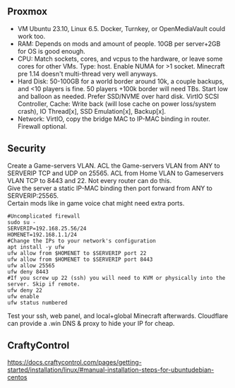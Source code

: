 ## Proxmox
- VM Ubuntu 23.10, Linux 6.5. Docker, Turnkey, or OpenMediaVault could work too.
- RAM: Depends on mods and amount of people. 10GB per server+2GB for OS is good enough.
- CPU: Match sockets, cores, and vcpus to the hardware, or leave some cores for other VMs. Type: host. Enable NUMA for >1 socket. Minecraft pre 1.14 doesn't multi-thread very well anyways.
- Hard Disk: 50-100GB for a world border around 10k, a couple backups, and <10 players is fine. 50 players +100k border will need TBs. Start low and balloon as needed. Prefer SSD/NVME over hard disk. VirtIO SCSI Controller, Cache: Write back (will lose cache on power loss/system crash), IO Thread[x], SSD Emulation[x], Backup[x].
- Network: VirtIO, copy the bridge MAC to IP-MAC binding in router. Firewall optional.
## Security
Create a Game-servers VLAN. ACL the Game-servers VLAN from ANY to SERVERIP TCP and UDP on 25565. ACL from Home VLAN to Gameservers VLAN TCP to 8443 and 22. Not every router can do this.  
Give the server a static IP-MAC binding then port forward from ANY to SERVERIP:25565.  
Certain mods like in game voice chat might need extra ports.
```
#Uncomplicated firewall
sudo su -
SERVERIP=192.168.25.56/24
HOMENET=192.168.1.1/24
#Change the IPs to your network's configuration
apt install -y ufw
ufw allow from $HOMENET to $SERVERIP port 22
ufw allow from $HOMENET to $SERVERIP port 8443
ufw allow 25565
ufw deny 8443
#If you screw up 22 (ssh) you will need to KVM or physically into the server. Skip if remote.
ufw deny 22
ufw enable
ufw status numbered
```
Test your ssh, web panel, and local+global Minecraft afterwards. Cloudflare can provide a .win DNS & proxy to hide your IP for cheap.
## CraftyControl
https://docs.craftycontrol.com/pages/getting-started/installation/linux/#manual-installation-steps-for-ubuntudebian-centos
